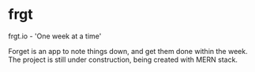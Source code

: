 # frgt
frgt.io - 'One week at a time'

Forget is an app to note things down, and get them done within the week. 
The project is still under construction, being created with MERN stack. 
